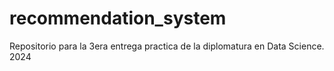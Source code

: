 # recommendation_system
Repositorio para la 3era entrega practica de la diplomatura en Data Science. 2024
